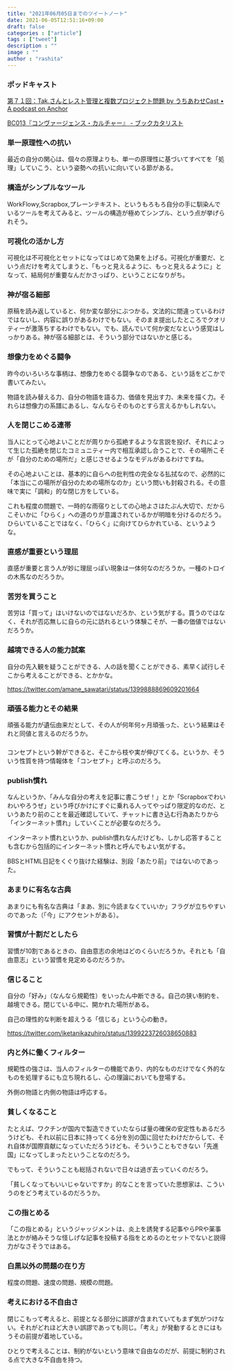 ```yaml
---
title: "2021年06月05日までのツイートノート"
date: 2021-06-05T12:51:16+09:00
draft: false
categories : ["article"]
tags : ["tweet"]
description : ""
image : ""
author : "rashita"
---
```


### ポッドキャスト

[第７１回：Tak.さんとレスト管理と複数プロジェクト問題 by うちあわせCast • A podcast on Anchor](https://anchor.fm/rashita/episodes/Tak-e123708)

[BC013『コンヴァージェンス・カルチャー』 - ブックカタリスト](https://bookcatalyst.substack.com/p/bc013?r=8qq62&utm_campaign=post&utm_medium=web&utm_source=twitter)

### 単一原理性への抗い

最近の自分の関心は、個々の原理よりも、単一の原理性に基づいてすべてを「処理」していこう、という姿勢への抗いに向いている節がある。

### 構造がシンプルなツール

WorkFlowy,Scrapbox,プレーンテキスト、というもろもろ自分の手に馴染んでいるツールを考えてみると、ツールの構造が極めてシンプル、という点が挙げられそう。

### 可視化の活かし方

可視化は不可視化とセットになってはじめて効果を上げる。可視化が重要だ、という点だけを考えてしまうと、「もっと見えるように、もっと見えるように」となって、結局何が重要なんだかさっぱり、ということになりがち。

### 神が宿る細部

原稿を読み返していると、何か変な部分にぶつかる。文法的に間違っているわけではないし、内容に誤りがあるわけでもない。そのまま提出したところでクオリティーが激落ちするわけでもない。でも、読んでいて何か変だなという感覚はしっかりある。神が宿る細部とは、そういう部分ではないかと感じる。

### 想像力をめぐる闘争

昨今のいろいろな事柄は、想像力をめぐる闘争なのである、という話をどこかで書いてみたい。

物語を読み替える力、自分の物語を語る力、価値を見出す力、未来を描く力。それらは想像力の系譜にあるし、なんならそのものとすら言えるかもしれない。

### 人を閉じこめる連帯

当人にとって心地よいことだが周りから孤絶するような言説を投げ、それによって生じた孤絶を閉じたコミュニティー内で相互承認し合うことで、その場所こそが「自分のための場所だ」と感じさせるようなモデルがあるわけですね。

その心地よいことは、基本的に自らへの批判性の完全なる払拭なので、必然的に「本当にこの場所が自分のための場所なのか」という問いも封殺される。その意味で実に「調和」的な閉じ方をしている。

これも程度の問題で、一時的な雨宿りとしての心地よさはたぶん大切で、だからこそいかに「ひらく」への道のりが意識されているかが明暗を分けるのだろう。ひらいていることではなく、「ひらく」に向けてひらかれている、というような。

### 直感が重要という理屈

直感が重要と言う人が妙に理屈っぽい現象は一体何なのだろうか。一種のトロイの木馬なのだろうか。

### 苦労を買うこと

苦労は「買って」はいけないのではないだろか、という気がする。買うのではなく、それが否応無しに自らの元に訪れるという体験こそが、一番の価値ではないだろうか。

### 越境できる人の能力試案

自分の先入観を疑うことができる、人の話を聞くことができる、素早く試行しそこから考えることができる、とかかな。

https://twitter.com/amane_sawatari/status/1399888869609201664

### 頑張る能力とその結果

頑張る能力が遺伝由来だとして、その人が何年何ヶ月頑張った、という結果はそれと同値と言えるのだろうか。

###

コンセプトという幹ができると、そこから枝や実が伸びてくる。というか、そういう性質を持つ情報体を「コンセプト」と呼ぶのだろう。

### publish慣れ

なんというか、「みんな自分の考えを記事に書こうぜ！」とか「Scrapboxでわいわいやろうぜ」という呼びかけにすぐに乗れる人ってやっぱり限定的なのだ、というあたり前のことを最近確認していて、チャットに書き込む行為あたりから「インターネット慣れ」していくことが必要なのだろう。

インターネット慣れというか、publish慣れなんだけども、しかし応答することも含むから包括的にインターネット慣れと呼んでもよい気がする。

BBSとHTML日記をくぐり抜けた経験は、別段「あたり前」ではないのであった。


### あまりに有名な古典

あまりにも有名な古典は「まあ、別に今読まなくていいか」フラグが立ちやすいのであった（「今」にアクセントがある）。

### 習慣が十割だとしたら

習慣が10割であるときの、自由意志の余地はどのくらいだろうか。それとも「自由意志」という習慣を見定めるのだろうか。

### 信じること

自分の「好み」（なんなら規範性）をいったん中断できる。自己の狭い制約を、越境できる。閉じている中に、開かれた場所がある。

自己の理性的な判断を超えうる「信じる」という心の動き。

https://twitter.com/iketanikazuhiro/status/1399223726038650883

### 内と外に働くフィルター

規範性の強さは、当人のフィルターの機能であり、内的なものだけでなく外的なものを処理するにも立ち現れるし、心の理論においても登場する。

外側の物語と内側の物語は呼応する。

### 貧しくなること

たとえば、ワクチンが国内で製造できていたならば量の確保の安定性もあるだろうけども、それ以前に日本に持ってくる分を別の国に回せたわけだからして、それ自体が国際貢献になっていただろうけども、そういうこともできない「先進国」になってしまったということなのだろう。

でもって、そういうことも総括されないで日々は過ぎ去っていくのだろう。

「貧しくなってもいいじゃないですか」的なことを言っていた思想家は、こういうのをどう考えているのだろうか。

### この指とめる

「この指とめる」というジャッジメントは、炎上を誘発する記事やらPRや薬事法とかが絡みそうな怪しげな記事を投稿する指をとめるのとセットでないと説得力がなさそうではある。

### 白黒以外の問題の在り方

程度の問題、速度の問題、規模の問題。

### 考えにおける不自由さ

閉じこもって考えると、前提となる部分に誤謬が含まれていてもまず気がつけない。それがどれほど大きい誤謬であっても同じ。「考え」が発動するときにはもうその前提が着地している。

ひとりで考えることは、制約がないという意味で自由なのだが、前提に制約される点で大きな不自由を持つ。


